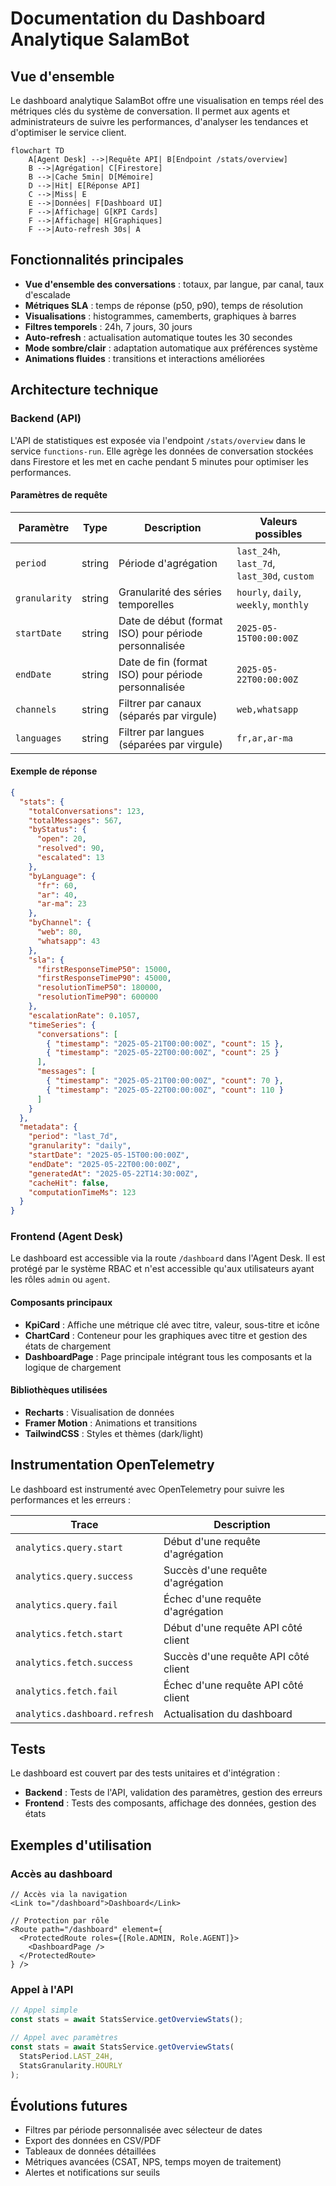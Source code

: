 # Documentation du Dashboard Analytique SalamBot

## Vue d'ensemble

Le dashboard analytique SalamBot offre une visualisation en temps réel des métriques clés du système de conversation. Il permet aux agents et administrateurs de suivre les performances, d'analyser les tendances et d'optimiser le service client.

```mermaid
flowchart TD
    A[Agent Desk] -->|Requête API| B[Endpoint /stats/overview]
    B -->|Agrégation| C[Firestore]
    B -->|Cache 5min| D[Mémoire]
    D -->|Hit| E[Réponse API]
    C -->|Miss| E
    E -->|Données| F[Dashboard UI]
    F -->|Affichage| G[KPI Cards]
    F -->|Affichage| H[Graphiques]
    F -->|Auto-refresh 30s| A
```

## Fonctionnalités principales

- **Vue d'ensemble des conversations** : totaux, par langue, par canal, taux d'escalade
- **Métriques SLA** : temps de réponse (p50, p90), temps de résolution
- **Visualisations** : histogrammes, camemberts, graphiques à barres
- **Filtres temporels** : 24h, 7 jours, 30 jours
- **Auto-refresh** : actualisation automatique toutes les 30 secondes
- **Mode sombre/clair** : adaptation automatique aux préférences système
- **Animations fluides** : transitions et interactions améliorées

## Architecture technique

### Backend (API)

L'API de statistiques est exposée via l'endpoint `/stats/overview` dans le service `functions-run`. Elle agrège les données de conversation stockées dans Firestore et les met en cache pendant 5 minutes pour optimiser les performances.

#### Paramètres de requête

| Paramètre | Type | Description | Valeurs possibles |
|-----------|------|-------------|-------------------|
| `period` | string | Période d'agrégation | `last_24h`, `last_7d`, `last_30d`, `custom` |
| `granularity` | string | Granularité des séries temporelles | `hourly`, `daily`, `weekly`, `monthly` |
| `startDate` | string | Date de début (format ISO) pour période personnalisée | `2025-05-15T00:00:00Z` |
| `endDate` | string | Date de fin (format ISO) pour période personnalisée | `2025-05-22T00:00:00Z` |
| `channels` | string | Filtrer par canaux (séparés par virgule) | `web,whatsapp` |
| `languages` | string | Filtrer par langues (séparées par virgule) | `fr,ar,ar-ma` |

#### Exemple de réponse

```json
{
  "stats": {
    "totalConversations": 123,
    "totalMessages": 567,
    "byStatus": {
      "open": 20,
      "resolved": 90,
      "escalated": 13
    },
    "byLanguage": {
      "fr": 60,
      "ar": 40,
      "ar-ma": 23
    },
    "byChannel": {
      "web": 80,
      "whatsapp": 43
    },
    "sla": {
      "firstResponseTimeP50": 15000,
      "firstResponseTimeP90": 45000,
      "resolutionTimeP50": 180000,
      "resolutionTimeP90": 600000
    },
    "escalationRate": 0.1057,
    "timeSeries": {
      "conversations": [
        { "timestamp": "2025-05-21T00:00:00Z", "count": 15 },
        { "timestamp": "2025-05-22T00:00:00Z", "count": 25 }
      ],
      "messages": [
        { "timestamp": "2025-05-21T00:00:00Z", "count": 70 },
        { "timestamp": "2025-05-22T00:00:00Z", "count": 110 }
      ]
    }
  },
  "metadata": {
    "period": "last_7d",
    "granularity": "daily",
    "startDate": "2025-05-15T00:00:00Z",
    "endDate": "2025-05-22T00:00:00Z",
    "generatedAt": "2025-05-22T14:30:00Z",
    "cacheHit": false,
    "computationTimeMs": 123
  }
}
```

### Frontend (Agent Desk)

Le dashboard est accessible via la route `/dashboard` dans l'Agent Desk. Il est protégé par le système RBAC et n'est accessible qu'aux utilisateurs ayant les rôles `admin` ou `agent`.

#### Composants principaux

- **KpiCard** : Affiche une métrique clé avec titre, valeur, sous-titre et icône
- **ChartCard** : Conteneur pour les graphiques avec titre et gestion des états de chargement
- **DashboardPage** : Page principale intégrant tous les composants et la logique de chargement

#### Bibliothèques utilisées

- **Recharts** : Visualisation de données
- **Framer Motion** : Animations et transitions
- **TailwindCSS** : Styles et thèmes (dark/light)

## Instrumentation OpenTelemetry

Le dashboard est instrumenté avec OpenTelemetry pour suivre les performances et les erreurs :

| Trace | Description |
|-------|-------------|
| `analytics.query.start` | Début d'une requête d'agrégation |
| `analytics.query.success` | Succès d'une requête d'agrégation |
| `analytics.query.fail` | Échec d'une requête d'agrégation |
| `analytics.fetch.start` | Début d'une requête API côté client |
| `analytics.fetch.success` | Succès d'une requête API côté client |
| `analytics.fetch.fail` | Échec d'une requête API côté client |
| `analytics.dashboard.refresh` | Actualisation du dashboard |

## Tests

Le dashboard est couvert par des tests unitaires et d'intégration :

- **Backend** : Tests de l'API, validation des paramètres, gestion des erreurs
- **Frontend** : Tests des composants, affichage des données, gestion des états

## Exemples d'utilisation

### Accès au dashboard

```tsx
// Accès via la navigation
<Link to="/dashboard">Dashboard</Link>

// Protection par rôle
<Route path="/dashboard" element={
  <ProtectedRoute roles={[Role.ADMIN, Role.AGENT]}>
    <DashboardPage />
  </ProtectedRoute>
} />
```

### Appel à l'API

```typescript
// Appel simple
const stats = await StatsService.getOverviewStats();

// Appel avec paramètres
const stats = await StatsService.getOverviewStats(
  StatsPeriod.LAST_24H,
  StatsGranularity.HOURLY
);
```

## Évolutions futures

- Filtres par période personnalisée avec sélecteur de dates
- Export des données en CSV/PDF
- Tableaux de données détaillées
- Métriques avancées (CSAT, NPS, temps moyen de traitement)
- Alertes et notifications sur seuils
